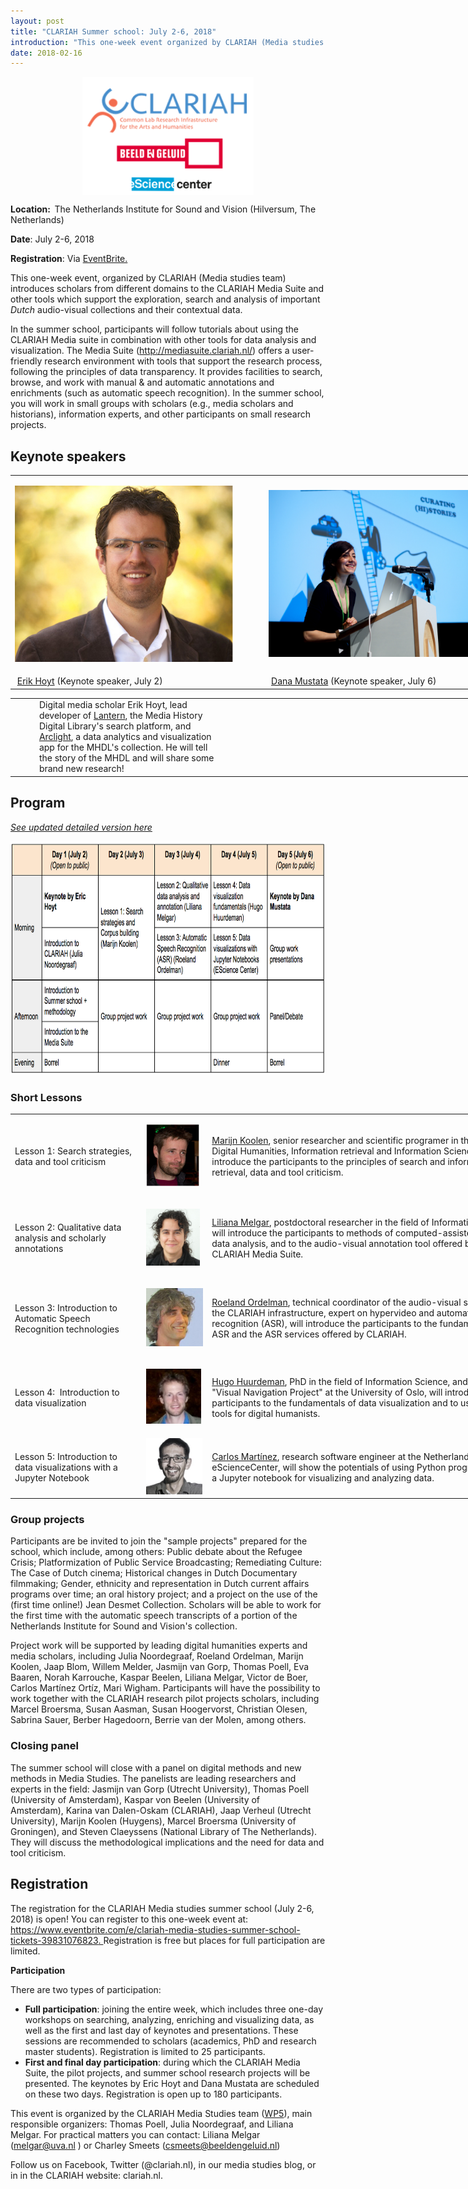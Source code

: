 ```yaml
---
layout: post
title: "CLARIAH Summer school: July 2-6, 2018"
introduction: "This one-week event organized by CLARIAH (Media studies work package) introduces scholars to the CLARIAH Media Suite and other tools which support the exploration, search and analysis of important Dutch audio-visual collections and their contextual data. Registration is free but places for full participation are limited."
date: 2018-02-16
---
```

<div class="entry-content">
<p class="p1"><span class="s3"><strong><span class="s1"><img style="display: block; margin-left: auto; margin-right: auto;" src="https://github.com/CLARIAH/mediasuite-blog/blob/master/img/posts/2018-02-16_SummerSchoolLogos.jpg?raw=true" alt="Summer school logos" width="274" height="189" /></span></strong></span></p>
<p class="p1"><span class="s3"><strong><span class="s1">Location:&nbsp;&nbsp;</span></strong></span><span class="s1">The Netherlands Institute for Sound and Vision (</span><span class="s1">Hilversum, The Netherlands)</span></p>
<p class="p1"><span class="s1"><strong>Date</strong>: July 2-6, 2018</span></p>
<p class="p1"><span class="s1"><strong>Registration</strong>: Via <a href="https://www.eventbrite.com/e/clariah-media-studies-summer-school-tickets-39831076823">EventBrite.</a></span></p>
<p class="p1"><span class="s1">This one-week event, organized by CLARIAH (Media studies team) introduces scholars from different domains to the CLARIAH Media Suite and other tools which support the exploration, search and analysis of important <em>Dutch</em> audio-visual collections and their contextual data.&nbsp;</span></p>
<p class="p1"><span class="s1">In the summer school, participants will follow tutorials about using the CLARIAH Media suite in combination with other tools for data analysis and visualization. </span><span class="s1">The Media Suite (<a href="https://clariah.us7.list-manage.com/track/click?u=4aa8a65873d3ffafe259b732d&amp;id=1c03ddfa2c&amp;e=945d5a62a7"><span class="s4">http://mediasuite.clariah.nl/</span></a>) offers a user-friendly research environment with tools that support the research process, following the principles of data transparency. It provides facilities to search, browse, and work with manual &amp; and automatic annotations and enrichments (such as automatic speech recognition). In the summer school, you will work in small groups with scholars (e.g., media scholars and historians), information experts, and other participants on small research projects.</span></p>
<h2 class="p1"><span class="s1">Keynote speakers</span></h2>
<table style="width: 797px;">
<tbody>
<tr>
<td style="width: 401px;">
<p class="p1"><span class="s1"><img src="https://github.com/CLARIAH/mediasuite-blog/blob/master/img/posts/2018-02-16_eric-hoyt.jpg?raw=true" alt="Eric Hoyt" width="349" height="282" /></span></p>
</td>
<td style="width: 386px;"><img src="https://github.com/CLARIAH/mediasuite-blog/blob/master/img/posts/2018-02-16_dana_mustata.jpg?raw=true" alt="Dana Mustata" width="400" height="267" /></td>
</tr>
<tr>
<td style="width: 401px;">&nbsp;<a href="https://commarts.wisc.edu/people/ehoyt">Erik Hoyt</a>&nbsp;(Keynote speaker, July 2)</td>
<td style="width: 386px;">&nbsp;<a href="https://www.rug.nl/staff/d.mustata/">Dana Mustata</a> (Keynote speaker, July 6)</td>
</tr>
</tbody>
</table>
<table style="width: 787px;">
<tbody>
<tr>
<td style="width: 64px;">
<p>&nbsp;</p>
</td>
<td style="width: 654px;">Digital media scholar Erik Hoyt,&nbsp;lead developer of <a href="http://lantern.mediahist.org" target="_blank" rel="noopener">Lantern</a>, the Media History Digital Library's search platform, and <a href="http://search.projectarclight.org">Arclight</a>, a data analytics and visualization app for the MHDL's collection. He will tell the story of the MHDL and will share some brand new research!</td>
<td style="width: 255px;">&nbsp;</td>
<td style="width: 938px;">&nbsp;</td>
</tr>
</tbody>
</table>
<h2 class="p3"><span class="s1"><strong>Program</strong> </span></h2>
<p class="p3"><span class="s1"><em><a title="Detailed summer school program" href="https://docs.google.com/document/d/e/2PACX-1vROze38xrWA8TcFUVn75VBqBvuU2cEWZJ8SIgceuY-dcsmvEySXHvRuWJZrk-t1U3Qz_D20KAGM7gXu/pub">See updated detailed version here</a></em></span></p>
<p><img src="https://github.com/CLARIAH/mediasuite-blog/blob/master/img/posts/2018-02-16_program-overview.png?raw=true" alt="Program overview" width="811" height="374" /></p>
<h3><strong>Short Lessons</strong></h3>
<table style="width: 827px;">
<tbody>
<tr>
<td style="width: 202px;">Lesson 1: Search strategies, data and tool criticism</td>
<td style="width: 97px;">
<p><img src="https://github.com/CLARIAH/mediasuite-blog/blob/master/img/posts/2018-02-16_marijn_koolen.png?raw=true" alt="Marijn Koolen" width="85" height="99" />&nbsp;</p>
</td>
<td style="width: 522px;"><a title="Marijn Koolen" href="http://marijnkoolen.com/#/">Marijn Koolen</a>, senior researcher and scientific programer in the field of Digital Humanities, Information retrieval and Information Science will introduce the participants to the principles of search and information retrieval, data and tool criticism.</td>
</tr>
<tr>
<td style="width: 202px;">Lesson 2:&nbsp;Qualitative data analysis and scholarly annotations</td>
<td style="width: 97px;">
<p><img src="https://github.com/CLARIAH/mediasuite-blog/blob/master/img/posts/2018-02-16_LilianaMelgar.jpg?raw=true" alt="Liliana Melgar" width="86" height="91" /></p>
</td>
<td style="width: 522px;"><a title="Liliana Melgar" href="http://www.uva.nl/en/profile/m/e/l.m.melgar/l.m.melgar-estrada.html?search=liliana+melgar&amp;origin=XPp9OJ9KReucxCtM%2FFAngA">Liliana Melgar</a>, postdoctoral researcher in the field of Information Science, will introduce the participants to methods of computed-assisted qualitative data analysis, and to the audio-visual annotation tool offered by the CLARIAH Media Suite.</td>
</tr>
<tr>
<td style="width: 202px;">Lesson 3:&nbsp;Introduction to Automatic Speech Recognition technologies</td>
<td style="width: 97px;">
<p><img src="https://github.com/CLARIAH/mediasuite-blog/blob/master/img/posts/2018-02-16_roelandOrdelman.png?raw=true" alt="Roeland Ordelman" width="93" height="93" /></p>
</td>
<td style="width: 522px;"><a title="Roeland Ordelman" href="https://roelandordelman.nl/">Roeland Ordelman</a>, technical coordinator of the audio-visual services in the CLARIAH infrastructure, expert on hypervideo and automatic speech recognition (ASR), will introduce the participants to the fundamentals of ASR and the ASR services offered by CLARIAH.</td>
</tr>
<tr>
<td style="width: 202px;">Lesson 4:&nbsp; Introduction to data visualization</td>
<td style="width: 97px;">
<p><img src="https://github.com/CLARIAH/mediasuite-blog/blob/master/img/posts/2018-02-16_hugohuurdeman.png?raw=true" alt="Hugo Huurdeman" width="88" height="88" /></p>
</td>
<td style="width: 522px;"><a title="Hugo Huurdeman" href="https://www.timelessfuture.com/">Hugo Huurdeman</a>, PhD in the field of Information Science, and leader of the "Visual Navigation Project" at the University of Oslo, will introduce the participants to the fundamentals of data visualization and to useful tips and tools for digital humanists.</td>
</tr>
<tr>
<td style="width: 202px;">Lesson 5:&nbsp;Introduction to data visualizations with a Jupyter Notebook</td>
<td style="width: 97px;"><img src="https://github.com/CLARIAH/mediasuite-blog/blob/master/img/posts/2018-02-16_carlosMartinez.png?raw=true" alt="Carlos Martinez" width="90" height="90" /></td>
<td style="width: 522px;"><a title="Carlos Martinez" href="https://www.esciencecenter.nl/profile/dr.-carlos-martinez-ortiz">Carlos Mart&iacute;nez</a>, research software engineer at the Netherlands eScienceCenter, will show the potentials of using Python programming via a Jupyter notebook for visualizing and analyzing data.</td>
</tr>
</tbody>
</table>
<h3><strong>Group projects</strong></h3>
<p>Participants are be invited to join the "sample projects" prepared for the school, which include, among others: Public debate about the Refugee Crisis; Platformization of Public Service Broadcasting; Remediating Culture: The Case of Dutch cinema; Historical changes in Dutch Documentary filmmaking; Gender, ethnicity and representation in Dutch current affairs programs over time; an oral history project; and a project on the use of the (first time online!) Jean Desmet Collection. Scholars will be able to work for the first time with the automatic speech transcripts of a portion of the Netherlands Institute for Sound and Vision's collection.</p>
<p>Project work will be supported by leading digital humanities experts and media scholars, including Julia Noordegraaf, Roeland Ordelman, Marijn Koolen, Jaap Blom, Willem Melder, Jasmijn van Gorp, Thomas Poell, Eva Baaren, Norah Karrouche, Kaspar Beelen, Liliana Melgar, Victor de Boer, Carlos Mart&iacute;nez Ort&iacute;z, Mari Wigham. Participants will have the possibility to work together with the CLARIAH research pilot projects scholars, including Marcel Broersma, Susan Aasman, Susan Hoogervorst, Christian Olesen, Sabrina Sauer, Berber Hagedoorn, Berrie van der Molen, among others.</p>
<h3><strong>Closing panel&nbsp;</strong></h3>
<p><span style="font-weight: 400;">The summer school will close with a panel on digital methods and new methods in Media Studies.&nbsp;</span><span style="font-weight: 400;">The panelists are leading researchers and experts in the field: Jasmijn van Gorp (Utrecht University),&nbsp;</span><span style="font-weight: 400;">Thomas Poell (University of Amsterdam), K</span>aspar von Beelen (University of Amsterdam),&nbsp;<span style="font-weight: 400;">Karina van Dalen-Oskam (CLARIAH),&nbsp;</span><span style="font-weight: 400;">Jaap Verheul (Utrecht University),&nbsp;</span><span style="font-weight: 400;">Marijn Koolen (Huygens),&nbsp;</span><span style="font-weight: 400;">Marcel Broersma (University of Groningen), and&nbsp;</span><span style="font-weight: 400;">Steven Claeyssens (National Library of The Netherlands). They&nbsp;</span><span style="font-weight: 400;">will discuss the methodological implications and the need for data and tool criticism.&nbsp;</span></p>
<h2 class="p3"><span class="s1"><strong>Registration</strong></span></h2>
<p class="p1"><span class="s1">The registration for the CLARIAH Media studies summer school (July 2-6, 2018) is open! You can register to this one-week event at:<span class="s4"> <a href="https://www.eventbrite.com/e/clariah-media-studies-summer-school-tickets-39831076823">https://www.eventbrite.com/e/clariah-media-studies-summer-school-tickets-39831076823</a><a href="https://clariah.us7.list-manage.com/track/click?u=4aa8a65873d3ffafe259b732d&amp;id=176590124e&amp;e=945d5a62a7">.&nbsp;</a></span></span><span class="s1"><span class="s4">Registration is free but places for full participation are limited.</span></span></p>
<p class="p3"><span class="s1"><strong>Participation</strong></span></p>
<p class="p1"><span class="s1">There are two types of participation:</span></p>
<ul class="ul1">
<li class="li1"><span class="s6"><strong>Full participation</strong></span><span class="s1">: joining the entire week, which includes three one-day workshops on searching, analyzing, enriching and visualizing data, as well as the first and last day of keynotes and presentations. These sessions are recommended to scholars (academics, PhD and research master students). Registration is limited to 25 participants.</span></li>
<li class="li1"><span class="s6"><strong>First and final day participation</strong></span><span class="s1">: during which the CLARIAH Media Suite, the pilot projects, and summer school research projects will be presented. The keynotes by Eric Hoyt and Dana Mustata are scheduled on these two days. Registration is open up to 180 participants.</span></li>
</ul>
<p class="p1"><span class="s1">This event is organized by the CLARIAH Media Studies team (<a title="WP5" href="https://clariah.nl/over/wie-is-wie">WP5</a>), main responsible organizers: Thomas Poell, Julia Noordegraaf, and Liliana Melgar. For practical matters you can contact:&nbsp;</span><span class="s1">Liliana Melgar (<a href="mailto:melgar@uva.nl?subject=Media%20Studies%20Summer%20school&amp;body=Dear%20Liliana%2C%0A"><span class="s7">melgar@uva.nl</span></a> ) or Charley Smeets (<a href="mailto:csmeets@beeldengeluid.nl?subject=Media%20Studies%20Summer%20school&amp;body=Dear%20Charley%2C%0A"><span class="s7">csmeets@beeldengeluid.nl</span></a>)</span></p>
<p>Follow us on Facebook, Twitter (@clariah.nl), in our media studies blog, or in in the CLARIAH website: clariah.nl.</p>
</div>
